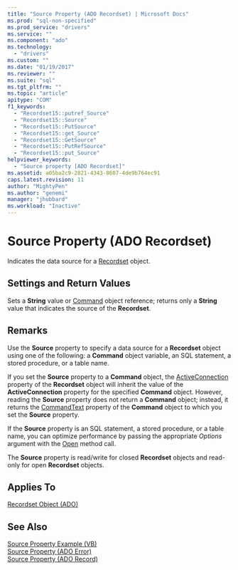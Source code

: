 ```yaml
---
title: "Source Property (ADO Recordset) | Microsoft Docs"
ms.prod: "sql-non-specified"
ms.prod_service: "drivers"
ms.service: ""
ms.component: "ado"
ms.technology:
  - "drivers"
ms.custom: ""
ms.date: "01/19/2017"
ms.reviewer: ""
ms.suite: "sql"
ms.tgt_pltfrm: ""
ms.topic: "article"
apitype: "COM"
f1_keywords: 
  - "Recordset15::putref_Source"
  - "Recordset15::Source"
  - "Recordset15::PutSource"
  - "Recordset15::get_Source"
  - "Recordset15::GetSource"
  - "Recordset15::PutRefSource"
  - "Recordset15::put_Source"
helpviewer_keywords: 
  - "Source property [ADO Recordset]"
ms.assetid: a05ba2c9-2821-4343-8607-4de9b764ec91
caps.latest.revision: 11
author: "MightyPen"
ms.author: "genemi"
manager: "jhubbard"
ms.workload: "Inactive"
---
```

# Source Property (ADO Recordset)
Indicates the data source for a [Recordset](../../../ado/reference/ado-api/recordset-object-ado.md) object.  
  
## Settings and Return Values  
 Sets a **String** value or [Command](../../../ado/reference/ado-api/command-object-ado.md) object reference; returns only a **String** value that indicates the source of the **Recordset**.  
  
## Remarks  
 Use the **Source** property to specify a data source for a **Recordset** object using one of the following: a **Command** object variable, an SQL statement, a stored procedure, or a table name.  
  
 If you set the **Source** property to a **Command** object, the [ActiveConnection](../../../ado/reference/ado-api/activeconnection-property-ado.md) property of the **Recordset** object will inherit the value of the **ActiveConnection** property for the specified **Command** object. However, reading the **Source** property does not return a **Command** object; instead, it returns the [CommandText](../../../ado/reference/ado-api/commandtext-property-ado.md) property of the **Command** object to which you set the **Source** property.  
  
 If the **Source** property is an SQL statement, a stored procedure, or a table name, you can optimize performance by passing the appropriate *Options* argument with the [Open](../../../ado/reference/ado-api/open-method-ado-recordset.md) method call.  
  
 The **Source** property is read/write for closed **Recordset** objects and read-only for open **Recordset** objects.  
  
## Applies To  
 [Recordset Object (ADO)](../../../ado/reference/ado-api/recordset-object-ado.md)  
  
## See Also  
 [Source Property Example (VB)](../../../ado/reference/ado-api/source-property-example-vb.md)   
 [Source Property (ADO Error)](../../../ado/reference/ado-api/source-property-ado-error.md)   
 [Source Property (ADO Record)](../../../ado/reference/ado-api/source-property-ado-record.md)
